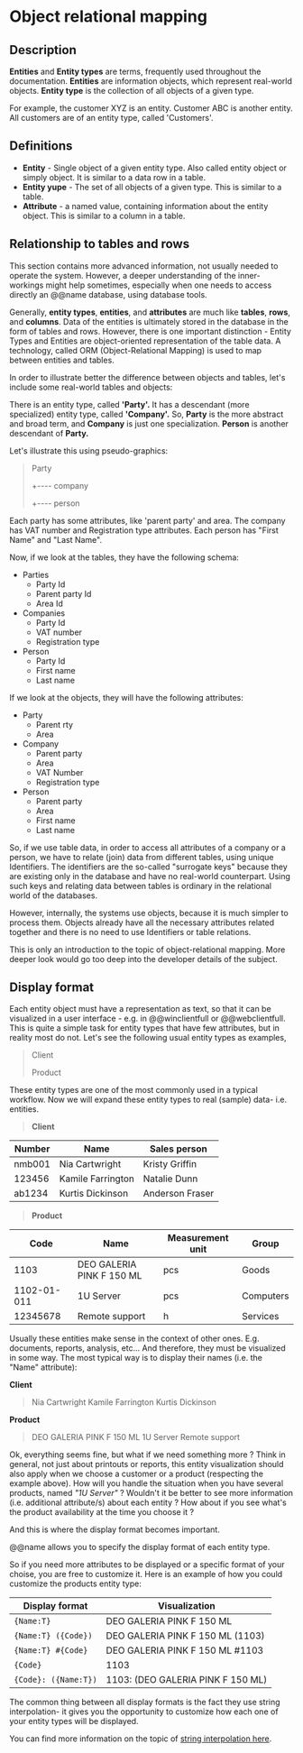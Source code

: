 # Object relational mapping



## Description 

**Entities** and **Entity types** are terms, frequently used throughout the documentation. **Entities** are information objects, which represent real-world objects. **Entity type** is the collection of all objects of a given type.

For example, the customer XYZ is an entity. Customer ABC is another entity. All customers are of an entity type, called 'Customers'.

## Definitions

- **Entity** - Single object of a given entity type. Also called entity object or simply object. It is similar to a data row in a table.
- **Entity yupe** - The set of all objects of a given type. This is similar to a table.
- **Attribute** - a named value, containing information about the entity object. This is similar to a column in a table.

## Relationship to tables and rows

This section contains more advanced information, not usually needed to operate the system. However, a deeper understanding of the inner-workings might help sometimes, especially when one needs to access directly an @@name database, using database tools.

Generally, **entity types**, **entities**, and **attributes** are much like **tables**, **rows**, and **columns**. Data of the entities is ultimately stored in the database in the form of tables and rows. However, there is one important distinction - Entity Types and Entities are object-oriented representation of the table data. A technology, called ORM (Object-Relational Mapping) is used to map between entities and tables.

In order to illustrate better the difference between objects and tables, let's include some real-world tables and objects:

There is an entity type, called **'Party'.** It has a descendant (more specialized) entity type, called **'Company'.** So, **Party** is the more abstract and broad term, and **Company** is just one specialization. **Person** is another descendant of **Party.**

Let's illustrate this using pseudo-graphics:

> Party
>
> +---- company
>
> +---- person

Each party has some attributes, like 'parent party' and area. The company has VAT number and Registration type attributes. Each person has "First Name" and "Last Name".

Now, if we look at the tables, they have the following schema:

- Parties
  - Party Id
  - Parent party Id
  - Area Id
- Companies
  - Party Id
  - VAT number
  - Registration type
- Person
  - Party Id
  - First name
  - Last name

If we look at the objects, they will have the following attributes:

- Party
  - Parent rty
  - Area
- Company
  - Parent party
  - Area
  - VAT Number
  - Registration type
- Person
  - Parent party
  - Area
  - First name
  - Last name

So, if we use table data, in order to access all attributes of a company or a person, we have to relate (join) data from different tables, using unique Identifiers. The identifiers are the so-called "surrogate keys" because they are existing only in the database and have no real-world counterpart. Using such keys and relating data between tables is ordinary in the relational world of the databases.

However, internally, the systems use objects, because it is much simpler to process them. Objects already have all the necessary attributes related together and there is no need to use Identifiers or table relations.

This is only an introduction to the topic of object-relational mapping. More deeper look would go too deep into the developer details of the subject.

## Display format

Each entity object must have a representation as text, so that it can be visualized in a user interface - e.g. in @@winclientfull or @@webclientfull. This is quite a simple task for entity types that have few attributes, but in reality most do not. Let's see the following usual entity types as examples,

> Client
>
> Product

These entity types are one of the most commonly used in a typical workflow. Now we will expand these entity types to real (sample) data- i.e. entities.


> **Client**

| Number | Name | Sales person |
| --- | --- | --- |
| nmb001 | Nia Cartwright | Kristy Griffin |
| 123456 | Kamile Farrington | Natalie Dunn |
| ab1234 | Kurtis Dickinson | Anderson Fraser |


> **Product**

| Code | Name | Measurement unit | Group |
| --- | --- | --- | --- |
| 1103 | DEO GALERIA PINK F 150 ML | pcs | Goods |
| 1102-01-011 | 1U Server | pcs | Computers |
| 12345678 | Remote support | h | Services |

Usually these entities make sense in the context of other ones. E.g. documents, reports, analysis, etc... And therefore, they must be visualized in some way. The most typical way is to display their names (i.e. the "Name" attribute):

**Client**
> Nia Cartwright
> Kamile Farrington
> Kurtis Dickinson

**Product**
> DEO GALERIA PINK F 150 ML
> 1U Server
> Remote support

Ok, everything seems fine, but what if we need something more ? Think in general, not just about printouts or reports, this entity visualization should also apply when we choose a customer or a product (respecting the example above). How will you handle the situation when you have several products, named *"1U Server"* ? Wouldn't it be better to see more information (i.e. additional attribute/s) about each entity ? How about if you see what's the product availability at the time you choose it ?

And this is where the display format becomes important. 

@@name allows you to specify the display format of each entity type.

So if you need more attributes to be displayed or a specific format of your choise, you are free to customize it. 
Here is an example of how you could customize the products entity type:

| Display format | Visualization |
| --- | --- |
| `{Name:T}` | DEO GALERIA PINK F 150 ML |
| `{Name:T} ({Code})` | DEO GALERIA PINK F 150 ML (1103) |
| `{Name:T} #{Code}` | DEO GALERIA PINK F 150 ML #1103|
| `{Code}` | 1103 |
| `{Code}: ({Name:T})` | 1103: (DEO GALERIA PINK F 150 ML) |

The common thing between all display formats is the fact they use string interpolation- it gives you the opportunity to customize how each one of your entity types will be displayed.

You can find more information on the topic of [string interpolation here](../string-interpolation/index.md).